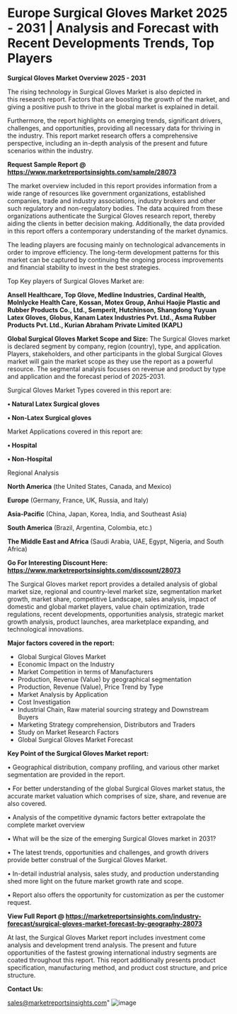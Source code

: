 # Europe Surgical Gloves Market 2025 - 2031 | Analysis and Forecast with Recent Developments Trends, Top Players

<Strong> Surgical Gloves Market Overview 2025 - 2031</strong>

The rising technology in Surgical Gloves Market is also depicted in this research report. Factors that are boosting the growth of the market, and giving a positive push to thrive in the global market is explained in detail.

Furthermore, the report highlights on emerging trends, significant drivers, challenges, and opportunities, providing all necessary data for thriving in the industry. This report market research offers a comprehensive perspective, including an in-depth analysis of the present and future scenarios within the industry.

<strong>Request Sample Report @ <a href=https://www.marketreportsinsights.com/sample/28073>https://www.marketreportsinsights.com/sample/28073</a></strong>

The market overview included in this report provides information from a wide range of resources like government organizations, established companies, trade and industry associations, industry brokers and other such regulatory and non-regulatory bodies. The data acquired from these organizations authenticate the Surgical Gloves research report, thereby aiding the clients in better decision making. Additionally, the data provided in this report offers a contemporary understanding of the market dynamics.

The leading players are focusing mainly on technological advancements in order to improve efficiency. The long-term development patterns for this market can be captured by continuing the ongoing process improvements and financial stability to invest in the best strategies.

Top Key players of Surgical Gloves Market are:

<strong>Ansell Healthcare, Top Glove, Medline Industries, Cardinal Health, Molnlycke Health Care, Kossan, Motex Group, Anhui Haojie Plastic and Rubber Products Co., Ltd., Semperit, Hutchinson, Shangdong Yuyuan Latex Gloves, Globus, Kanam Latex Industries Pvt. Ltd., Asma Rubber Products Pvt. Ltd., Kurian Abraham Private Limited (KAPL)</strong>

<strong><b>Global Surgical Gloves Market Scope and Size:</b></strong>
The Surgical Gloves market is declared segment by company, region (country), type, and application. Players, stakeholders, and other participants in the global Surgical Gloves market will gain the market scope as they use the report as a powerful resource. The segmental analysis focuses on revenue and product by type and application and the forecast period of 2025-2031.

Surgical Gloves Market Types covered in this report are:

<strong>• Natural Latex Surgical gloves

• Non-Latex Surgical gloves</strong>

Market Applications covered in this report are:

<strong>• Hospital

• Non-Hospital</strong> 

Regional Analysis

<strong>North America</strong> (the United States, Canada, and Mexico)

<strong>Europe</strong> (Germany, France, UK, Russia, and Italy)

<strong>Asia-Pacific</strong> (China, Japan, Korea, India, and Southeast Asia)

<strong>South America</strong> (Brazil, Argentina, Colombia, etc.)

<strong>The Middle East and Africa</strong> (Saudi Arabia, UAE, Egypt, Nigeria, and South Africa)

<strong>Go For Interesting Discount Here: <a href=https://www.marketreportsinsights.com/discount/28073>https://www.marketreportsinsights.com/discount/28073</a></strong>

The Surgical Gloves market report provides a detailed analysis of global market size, regional and country-level market size, segmentation market growth, market share, competitive Landscape, sales analysis, impact of domestic and global market players, value chain optimization, trade regulations, recent developments, opportunities analysis, strategic market growth analysis, product launches, area marketplace expanding, and technological innovations.

<strong><b>Major factors covered in the report:</b></strong>
<ul>
  <li>Global Surgical Gloves Market </li>
  <li>Economic Impact on the Industry</li>
  <li>Market Competition in terms of Manufacturers</li>
  <li>Production, Revenue (Value) by geographical segmentation</li>
  <li>Production, Revenue (Value), Price Trend by Type</li>
  <li>Market Analysis by Application</li>
  <li>Cost Investigation</li>
  <li>Industrial Chain, Raw material sourcing strategy and Downstream Buyers</li>
  <li>Marketing Strategy comprehension, Distributors and Traders</li>
  <li>Study on Market Research Factors</li>
  <li>Global Surgical Gloves Market Forecast</li>
</ul>

<strong><b>Key Point of the Surgical Gloves Market report:</b></strong>

• Geographical distribution, company profiling, and various other market segmentation are provided in the report.

• For better understanding of the global Surgical Gloves market status, the accurate market valuation which comprises of size, share, and revenue are also covered.

• Analysis of the competitive dynamic factors better extrapolate the complete market overview

• What will be the size of the emerging Surgical Gloves market in 2031?

• The latest trends, opportunities and challenges, and growth drivers provide better construal of the Surgical Gloves Market.

• In-detail industrial analysis, sales study, and production understanding shed more light on the future market growth rate and scope.

• Report also offers the opportunity for customization as per the customer request.

<strong><b>View Full Report @ <a href=https://marketreportsinsights.com/industry-forecast/surgical-gloves-market-forecast-by-geography-28073>https://marketreportsinsights.com/industry-forecast/surgical-gloves-market-forecast-by-geography-28073</a></b></strong>


At last, the Surgical Gloves Market report includes investment come analysis and development trend analysis. The present and future opportunities of the fastest growing international industry segments are coated throughout this report. This report additionally presents product specification, manufacturing method, and product cost structure, and price structure.

<strong>Contact Us:</strong>

sales@marketreportsinsights.com"
![image](https://github.com/user-attachments/assets/5795c623-93e6-4885-8fcc-4f4d653e69ac)
